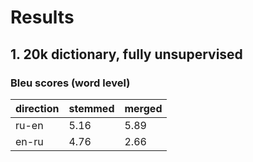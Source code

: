 # Results

## 1. 20k dictionary, fully unsupervised

### Bleu scores (word level)

direction | stemmed | merged
----------|---------|--------
ru-en | 5.16 | 5.89
en-ru | 4.76 | 2.66
